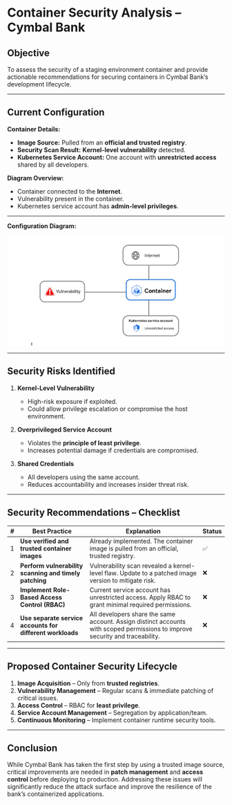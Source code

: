 # Container Security Analysis – Cymbal Bank

## Objective
To assess the security of a staging environment container and provide actionable recommendations for securing containers in Cymbal Bank’s development lifecycle.

---

## Current Configuration
**Container Details:**
- **Image Source:** Pulled from an **official and trusted registry**.
- **Security Scan Result:** **Kernel-level vulnerability** detected.
- **Kubernetes Service Account:** One account with **unrestricted access** shared by all developers.

**Diagram Overview:**
- Container connected to the **Internet**.
- Vulnerability present in the container.
- Kubernetes service account has **admin-level privileges**.

---

**Configuration Diagram:**

![Container Configuration](https://github.com/aminbiography/Google-Cloud-Cybersecurity-Professional-Certificate/blob/main/bar-graph-chart-image/Container%20Security%20Analysis%20-%20Configuration%20Diagram.jpg)

---

## Security Risks Identified
1. **Kernel-Level Vulnerability**  
   - High-risk exposure if exploited.  
   - Could allow privilege escalation or compromise the host environment.

2. **Overprivileged Service Account**  
   - Violates the **principle of least privilege**.  
   - Increases potential damage if credentials are compromised.

3. **Shared Credentials**  
   - All developers using the same account.  
   - Reduces accountability and increases insider threat risk.

---

## Security Recommendations – Checklist

| # | Best Practice | Explanation | Status |
|---|---------------|-------------|--------|
| 1 | **Use verified and trusted container images** | Already implemented. The container image is pulled from an official, trusted registry. | ✅ |
| 2 | **Perform vulnerability scanning and timely patching** | Vulnerability scan revealed a kernel-level flaw. Update to a patched image version to mitigate risk. | ❌ |
| 3 | **Implement Role-Based Access Control (RBAC)** | Current service account has unrestricted access. Apply RBAC to grant minimal required permissions. | ❌ |
| 4 | **Use separate service accounts for different workloads** | All developers share the same account. Assign distinct accounts with scoped permissions to improve security and traceability. | ❌ |

---

## Proposed Container Security Lifecycle
1. **Image Acquisition** – Only from **trusted registries**.  
2. **Vulnerability Management** – Regular scans & immediate patching of critical issues.  
3. **Access Control** – RBAC for **least privilege**.  
4. **Service Account Management** – Segregation by application/team.  
5. **Continuous Monitoring** – Implement container runtime security tools.

---

## Conclusion
While Cymbal Bank has taken the first step by using a trusted image source, critical improvements are needed in **patch management** and **access control** before deploying to production. Addressing these issues will significantly reduce the attack surface and improve the resilience of the bank’s containerized applications.
